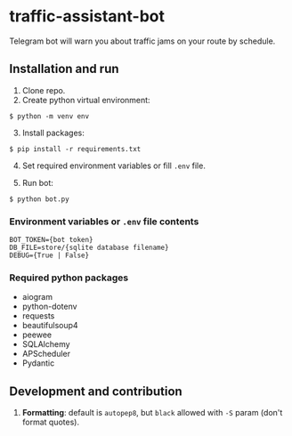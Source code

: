 # traffic-assistant-bot

Telegram bot will warn you about traffic jams on your route by schedule.

## Installation and run

1. Clone repo.
2. Create python virtual environment:

```
$ python -m venv env
```

3. Install packages:

```
$ pip install -r requirements.txt
```

4. Set required environment variables or fill `.env` file.

5. Run bot:

```
$ python bot.py
```

### Environment variables or `.env` file contents

```
BOT_TOKEN={bot token}
DB_FILE=store/{sqlite database filename}
DEBUG={True | False}
```

### Required python packages

-   aiogram
-   python-dotenv
-   requests
-   beautifulsoup4
-   peewee
-   SQLAlchemy
-   APScheduler
-   Pydantic

## Development and contribution

1. **Formatting**: default is `autopep8`, but `black` allowed with `-S` param (don't format quotes).
